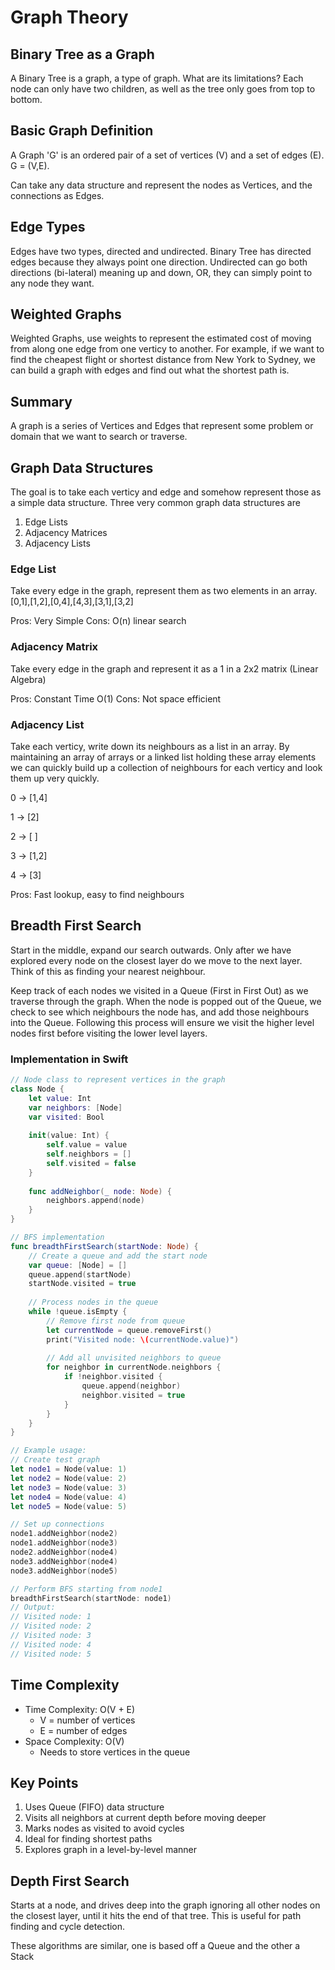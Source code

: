 # Graph Theory

## Binary Tree as a Graph
A Binary Tree is a graph, a type of graph. What are its limitations? Each node can only have two children, as well as the tree only goes from top to bottom.

## Basic Graph Definition
A Graph 'G' is an ordered pair of a set of vertices (V) and a set of edges (E). G = (V,E).

Can take any data structure and represent the nodes as Vertices, and the connections as Edges.

## Edge Types
Edges have two types, directed and undirected. Binary Tree has directed edges because they always point one direction. Undirected can go both directions (bi-lateral) meaning up and down, OR, they can simply point to any node they want.

## Weighted Graphs
Weighted Graphs, use weights to represent the estimated cost of moving from along one edge from one verticy to another. For example, if we want to find the cheapest flight or shortest distance from New York to Sydney, we can build a graph with edges and find out what the shortest path is.

## Summary
A graph is a series of Vertices and Edges that represent some problem or domain that we want to search or traverse.

## Graph Data Structures
The goal is to take each verticy and edge and somehow represent those as a simple data structure. Three very common graph data structures are

1) Edge Lists
2) Adjacency Matrices
3) Adjacency Lists

### Edge List
Take every edge in the graph, represent them as two elements in an array.
[0,1],[1,2],[0,4],[4,3],[3,1],[3,2]

Pros: Very Simple
Cons: O(n) linear search

### Adjacency Matrix
Take every edge in the graph and represent it as a 1 in a 2x2 matrix (Linear Algebra)

Pros: Constant Time O(1)
Cons: Not space efficient

### Adjacency List
Take each verticy, write down its neighbours as a list in an array. By maintaining an array of arrays or a linked list holding these array elements we can quickly build up a collection of neighbours for each verticy and look them up very quickly.

0 -> [1,4]

1 -> [2]

2 -> [ ]

3 -> [1,2]

4 -> [3]

Pros: Fast lookup, easy to find neighbours

## Breadth First Search
Start in the middle, expand our search outwards. Only after we have explored every node on the closest layer do we move to the next layer. Think of this as finding your nearest neighbour.

Keep track of each nodes we visited in a Queue (First in First Out) as we traverse through the graph. When the node is popped out of the Queue, we check to see which neighbours the node has, and add those neighbours into the Queue. Following this process will ensure we visit the higher level nodes first before visiting the lower level layers.

### Implementation in Swift

```swift
// Node class to represent vertices in the graph
class Node {
    let value: Int
    var neighbors: [Node]
    var visited: Bool
    
    init(value: Int) {
        self.value = value
        self.neighbors = []
        self.visited = false
    }
    
    func addNeighbor(_ node: Node) {
        neighbors.append(node)
    }
}

// BFS implementation
func breadthFirstSearch(startNode: Node) {
    // Create a queue and add the start node
    var queue: [Node] = []
    queue.append(startNode)
    startNode.visited = true
    
    // Process nodes in the queue
    while !queue.isEmpty {
        // Remove first node from queue
        let currentNode = queue.removeFirst()
        print("Visited node: \(currentNode.value)")
        
        // Add all unvisited neighbors to queue
        for neighbor in currentNode.neighbors {
            if !neighbor.visited {
                queue.append(neighbor)
                neighbor.visited = true
            }
        }
    }
}

// Example usage:
// Create test graph
let node1 = Node(value: 1)
let node2 = Node(value: 2)
let node3 = Node(value: 3)
let node4 = Node(value: 4)
let node5 = Node(value: 5)

// Set up connections
node1.addNeighbor(node2)
node1.addNeighbor(node3)
node2.addNeighbor(node4)
node3.addNeighbor(node4)
node3.addNeighbor(node5)

// Perform BFS starting from node1
breadthFirstSearch(startNode: node1)
// Output:
// Visited node: 1
// Visited node: 2
// Visited node: 3
// Visited node: 4
// Visited node: 5
```

## Time Complexity
- Time Complexity: O(V + E)
  - V = number of vertices
  - E = number of edges
- Space Complexity: O(V)
  - Needs to store vertices in the queue

## Key Points
1. Uses Queue (FIFO) data structure
2. Visits all neighbors at current depth before moving deeper
3. Marks nodes as visited to avoid cycles
4. Ideal for finding shortest paths
5. Explores graph in a level-by-level manner

## Depth First Search
Starts at a node, and drives deep into the graph ignoring all other nodes on the closest layer, until it hits the end of that tree. This is useful for path finding and cycle detection.

These algorithms are similar, one is based off a Queue and the other a Stack
